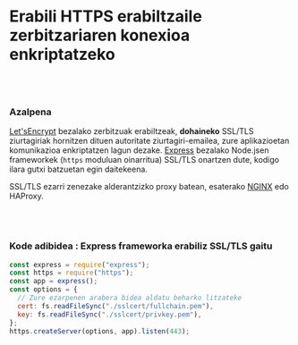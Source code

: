 # Erabili HTTPS erabiltzaile zerbitzariaren konexioa enkriptatzeko

<br/><br/>

### Azalpena

[Let'sEncrypt](https://letsencrypt.org/) bezalako zerbitzuak erabiltzeak, **dohaineko** SSL/TLS ziurtagiriak hornitzen dituen autoritate ziurtagiri-emailea, zure aplikazioetan komunikazioa enkriptatzen lagun dezake. [Express](http://expressjs.com/) bezalako Node.jsen frameworkek (`https` moduluan oinarritua) SSL/TLS onartzen dute, kodigo ilara gutxi batzuetan egin daitekeena.

SSL/TLS ezarri zenezake alderantzizko proxy batean, esaterako [NGINX](http://nginx.org/en/docs/http/configuring_https_servers.html) edo HAProxy.

<br/><br/>

### Kode adibidea : Express frameworka erabiliz SSL/TLS gaitu

```javascript
const express = require("express");
const https = require("https");
const app = express();
const options = {
  // Zure ezarpenen arabera bidea aldatu beharko litzateke
  cert: fs.readFileSync("./sslcert/fullchain.pem"),
  key: fs.readFileSync("./sslcert/privkey.pem"),
};
https.createServer(options, app).listen(443);
```

<br/><br/>
